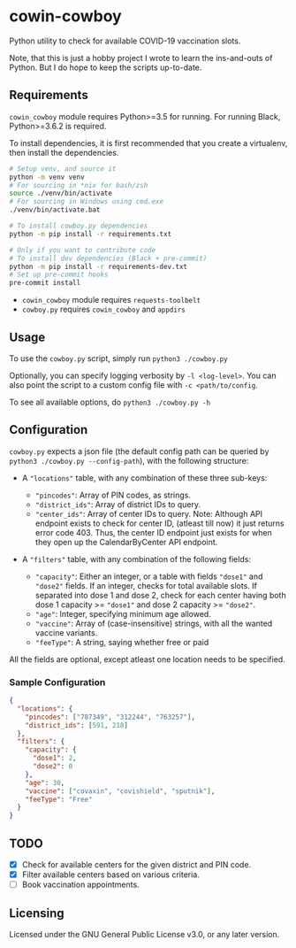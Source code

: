 # cowin-cowboy

Python utility to check for available COVID-19 vaccination slots.

Note, that this is just a hobby project I wrote to learn the ins-and-outs of
Python. But I do hope to keep the scripts up-to-date.

## Requirements

`cowin_cowboy` module requires Python>=3.5 for running. For running Black,
Python>=3.6.2 is required.

To install dependencies, it is first recommended that you create a virtualenv,
then install the dependencies.

```sh
# Setup venv, and source it
python -m venv venv
# For sourcing in *nix for bash/zsh
source ./venv/bin/activate
# For sourcing in Windows using cmd.exe
./venv/bin/activate.bat

# To install cowboy.py dependencies
python -m pip install -r requirements.txt

# Only if you want to contribute code
# To install dev dependencies (Black + pre-commit)
python -m pip install -r requirements-dev.txt
# Set up pre-commit hooks
pre-commit install
```

- `cowin_cowboy` module requires `requests-toolbelt`
- `cowboy.py` requires `cowin_cowboy` and `appdirs`

## Usage

To use the `cowboy.py` script, simply run `python3 ./cowboy.py`

Optionally, you can specify logging verbosity by `-l <log-level>`. You can
also point the script to a custom config file with `-c <path/to/config`.

To see all available options, do `python3 ./cowboy.py -h`

## Configuration

`cowboy.py` expects a json file (the default config path can be queried by
`python3 ./cowboy.py --config-path`), with the following structure:

- A `"locations"` table, with any combination of these three sub-keys:
  * `"pincodes"`: Array of PIN codes, as strings.
  * `"district_ids"`: Array of district IDs to query.
  * `"center_ids"`: Array of center IDs to query. Note: Although API endpoint
    exists to check for center ID, (atleast till now) it just returns error
    code 403. Thus, the center ID endpoint just exists for when they open up
    the CalendarByCenter API endpoint.

- A `"filters"` table, with any combination of the following fields:
  * `"capacity"`: Either an integer, or a table with fields `"dose1"` and
    `"dose2"` fields. If an integer, checks for total available slots. If
    separated into dose 1 and dose 2, check for each center having both dose 1
    capacity >= `"dose1"` and dose 2 capacity >= `"dose2"`.
  * `"age"`: Integer, specifying minimum age allowed.
  * `"vaccine"`: Array of (case-insensitive) strings, with all the wanted
    vaccine variants.
  * `"feeType"`: A string, saying whether free or paid

All the fields are optional, except atleast one location needs to be specified.

### Sample Configuration

```json
{
  "locations": {
    "pincodes": ["787349", "312244", "763257"],
    "district_ids": [591, 218]
  },
  "filters": {
    "capacity": {
      "dose1": 2,
      "dose2": 0
    },
    "age": 30,
    "vaccine": ["covaxin", "covishield", "sputnik"],
    "feeType": "Free"
  }
}
```

## TODO

- [x] Check for available centers for the given district and PIN code.
- [x] Filter available centers based on various criteria.
- [ ] Book vaccination appointments.

## Licensing

Licensed under the GNU General Public License v3.0, or any later version.
